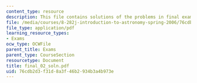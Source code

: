 ```yaml
---
content_type: resource
description: This file contains solutions of the problems in final exam 2.
file: /media/courses/8-282j-introduction-to-astronomy-spring-2006/76cdb2d3f31d8a3f46b2934b3a4b973e_final_02_soln.pdf
file_type: application/pdf
learning_resource_types:
- Exams
ocw_type: OCWFile
parent_title: Exams
parent_type: CourseSection
resourcetype: Document
title: final_02_soln.pdf
uid: 76cdb2d3-f31d-8a3f-46b2-934b3a4b973e
---
```

